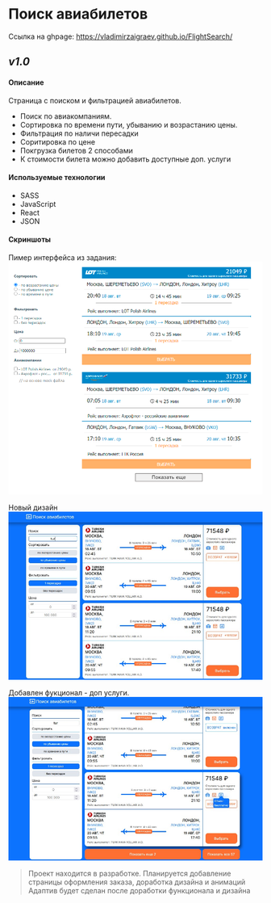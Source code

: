 # Поиск авиабилетов
Ссылка на ghpage: https://vladimirzaigraev.github.io/FlightSearch/

## _v1.0_

#### Описание

Страница с поиском и фильтрацией авиабилетов.

- Поиск по авиакомпаниям.
- Сортировка по времени пути, убыванию и возрастанию цены.
- Фильтрация по наличи пересадки
- Соритировка по цене
- Покгрузка билетов 2 способами
- К стоимости билета можно добавить доступные доп. услуги

#### Используемые технологии

- SASS
- JavaScript
- React
- JSON

#### Скриншоты

Пимер интерфейса из задания:
![Image alt](https://github.com//VladimirZaigraev/FlightSearch/raw/master/screenshot/avia_search_old.png)

Новый дизайн
![Image alt](https://github.com//VladimirZaigraev/FlightSearch/raw/master/screenshot/scr1.jpg)

Добавлен фукционал - доп услуги.
![Image alt](https://github.com//VladimirZaigraev/FlightSearch/raw/master/screenshot/scr2.jpg)


> Проект находится в разработке.
> Планируется добавление страницы оформления заказа, доработка дизайна и анимаций
> Адаптив будет сделан после доработки функционала и дизайна
